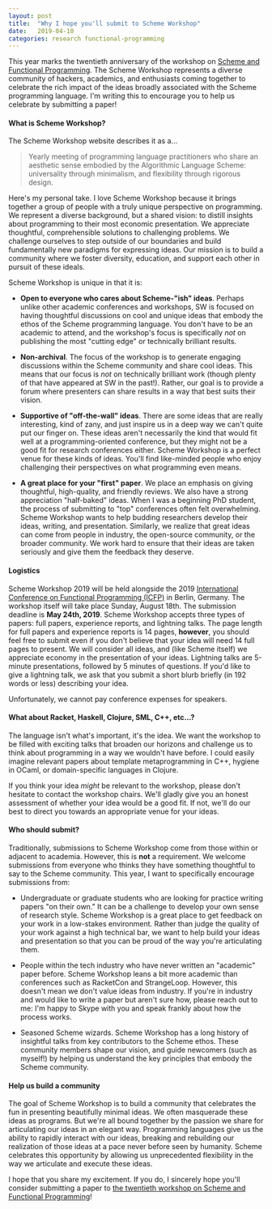 ```yaml
---
layout: post
title:  "Why I hope you'll submit to Scheme Workshop"
date:   2019-04-10
categories: research functional-programming
---
```


This year marks the twentieth anniversary of the workshop on [Scheme
and Functional Programming](http://www.schemeworkshop.org/). The
Scheme Workshop represents a diverse community of hackers, academics,
and enthusiasts coming together to celebrate the rich impact of the
ideas broadly associated with the Scheme programming language. I'm
writing this to encourage you to help us celebrate by submitting a
paper!

#### What is Scheme Workshop?

The Scheme Workshop website describes it as a...

> Yearly meeting of programming language practitioners who share an
  aesthetic sense embodied by the Algorithmic Language Scheme:
  universality through minimalism, and flexibility through rigorous
  design.

Here's my personal take. I love Scheme Workshop because it brings
together a group of people with a truly unique perspective on
programming. We represent a diverse background, but a shared vision:
to distill insights about programming to their most economic
presentation. We appreciate thoughtful, comprehensible solutions to
challenging problems. We challenge ourselves to step outside of our
boundaries and build fundamentally new paradigms for expressing
ideas. Our mission is to build a community where we foster diversity,
education, and support each other in pursuit of these ideals.

Scheme Workshop is unique in that it is:

- **Open to everyone who cares about Scheme-"ish" ideas**. Perhaps
    unlike other academic conferences and workshops, SW is focused on
    having thoughtful discussions on cool and unique ideas that embody
    the ethos of the Scheme programming language. You don't have to be
    an academic to attend, and the workshop's focus is specifically
    *not* on publishing the most "cutting edge" or technically
    brilliant results.

- **Non-archival**. The focus of the workshop is to generate engaging
    discussions within the Scheme community and share cool ideas. This
    means that our focus is *not* on technically brilliant work
    (though plenty of that have appeared at SW in the past!). Rather,
    our goal is to provide a forum where presenters can share results
    in a way that best suits their vision.

- **Supportive of "off-the-wall" ideas**. There are some ideas that
    are really interesting, kind of zany, and just inspire us in a
    deep way we can't quite put our finger on. These ideas aren't
    necessarily the kind that would fit well at a programming-oriented
    conference, but they might not be a good fit for research
    conferences either. Scheme Workshop is a perfect venue for these
    kinds of ideas. You'll find like-minded people who enjoy
    challenging their perspectives on what programming even means.

- **A great place for your "first" paper**. We place an emphasis on
    giving thoughtful, high-quality, and friendly reviews. We also
    have a strong appreciation "half-baked" ideas. When I was a
    beginning PhD student, the process of submitting to "top"
    conferences often felt overwhelming. Scheme Workshop wants to help
    budding researchers develop their ideas, writing, and
    presentation. Similarly, we realize that great ideas can come from
    people in industry, the open-source community, or the broader
    community. We work hard to ensure that their ideas are taken
    seriously and give them the feedback they deserve.

#### Logistics

Scheme Workshop 2019 will be held alongside the 2019 [International
Conference on Functional Programming
(ICFP)](https://icfp19.sigplan.org/) in Berlin, Germany. The workshop
itself will take place Sunday, August 18th. The submission deadline is
**May 24th, 2019**. Scheme Workshop accepts three types of papers:
full papers, experience reports, and lightning talks. The page length
for full papers and experience reports is 14 pages, **however**, you
should feel free to submit even if you don't believe that your idea
will need 14 full pages to present. We will consider all ideas, and
(like Scheme itself) we appreciate economy in the presentation of your
ideas. Lightning talks are 5-minute presentations, followed by 5
minutes of questions. If you'd like to give a lightning talk, we ask
that you submit a short blurb briefly (in 192 words or less)
describing your idea.

Unfortunately, we cannot pay conference expenses for speakers.

#### What about Racket, Haskell, Clojure, SML, C++, etc...?

The language isn't what's important, it's the idea. We want the
workshop to be filled with exciting talks that broaden our horizons
and challenge us to think about programming in a way we wouldn't have
before. I could easily imagine relevant papers about template
metaprogramming in C++, hygiene in OCaml, or domain-specific languages
in Clojure.

If you think your idea *might* be relevant to the workshop, please
don't hesitate to contact the workshop chairs. We'll gladly give you
an honest assessment of whether your idea would be a good fit. If not,
we'll do our best to direct you towards an appropriate venue for your
ideas.

#### Who should submit?

Traditionally, submissions to Scheme Workshop come from those within
or adjacent to academia. However, this is **not** a requirement. We
welcome submissions from everyone who thinks they have something
thoughtful to say to the Scheme community. This year, I want to
specifically encourage submissions from:

- Undergraduate or graduate students who are looking for practice
  writing papers "on their own." It can be a challenge to develop your
  own sense of research style. Scheme Workshop is a great place to get
  feedback on your work in a low-stakes environment. Rather than judge
  the quality of your work against a high technical bar, we want to
  help build your ideas and presentation so that you can be proud of
  the way you're articulating them.

- People within the tech industry who have never written an "academic"
  paper before. Scheme Workshop leans a bit more academic than
  conferences such as RacketCon and StrangeLoop. However, this doesn't
  mean we don't value ideas from industry. If you're in industry and
  would like to write a paper but aren't sure how, please reach out to
  me: I'm happy to Skype with you and speak frankly about how the
  process works.

- Seasoned Scheme wizards. Scheme Workshop has a long history of
  insightful talks from key contributors to the Scheme ethos. These
  community members shape our vision, and guide newcomers (such as
  myself!) by helping us understand the key principles that embody the
  Scheme community.

#### Help us build a community

The goal of Scheme Workshop is to build a community that celebrates
the fun in presenting beautifully minimal ideas. We often masquerade
these ideas as programs. But we're all bound together by the passion
we share for articulating our ideas in an elegant way. Programming
languages give us the ability to rapidly interact with our ideas,
breaking and rebuilding our realization of those ideas at a pace never
before seen by humanity. Scheme celebrates this opportunity by
allowing us unprecedented flexibility in the way we articulate and
execute these ideas.

I hope that you share my excitement. If you do, I sincerely hope
you'll consider submitting a paper to [the twentieth workshop on
Scheme and Functional
Programming](https://thomas.gilray.org/scheme-2019/)!
